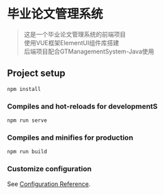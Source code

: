 # 毕业论文管理系统
> 这是一个毕业论文管理系统的前端项目<br>
> 使用VUE框架ElementUI组件库搭建<br>
> 后端项目配合GTManagementSystem-Java使用<br>


## Project setup
```
npm install
```

### Compiles and hot-reloads for developmentS
```
npm run serve
```

### Compiles and minifies for production
```
npm run build
```

### Customize configuration
See [Configuration Reference](https://cli.vuejs.org/config/).

